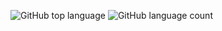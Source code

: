 ![GitHub top language](https://img.shields.io/github/languages/top/Muhamad-Hadiyansyah/IBM-Data-Analyst-Professional-Certificate?style=flat)
![GitHub language count](https://img.shields.io/github/languages/count/Muhamad-Hadiyansyah/IBM-Data-Analyst-Professional-Certificate?style=flat)
